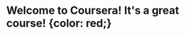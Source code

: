 <!DOCTYPE html>
<html>
<head>
	<meta charset="utf-8">
	<meta name="viewport" content="width=device-width, initial-scale=1">
	<title>Welcome to Coursera!</title>
</head>
<body>
	<h1>Welcome to Coursera! It's a great course!
	{сolor: red;}</h1>
</body>
</html>